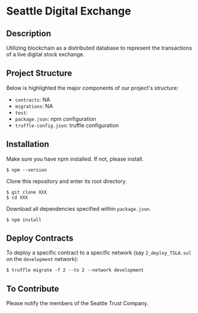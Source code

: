 # Seattle Digital Exchange

## Description
Utilizing blockchain as a distributed database to represent the transactions of a live digital stock exchange.

## Project Structure
Below is highlighted the major components of our project's structure:
- `contracts`: NA
- `migrations`: NA
- `test`:
- `package.json`: npm configuration
- `truffle-config.json`: truffle configuration

## Installation
Make sure you have npm installed. If not, please install.
```console
$ npm --version
```

Clone this repository and enter its root directory.
```console
$ git clone XXX
$ cd XXX
```

Download all dependencies specified within `package.json`.
```console
$ npm install
```

## Deploy Contracts
To deploy a specific contract to a specific network (say `2_deploy_TSLA.sol` on the `development` network):
```console
$ truffle migrate -f 2 --to 2 --network development
```

## To Contribute
Please notify the members of the Seattle Trust Company.

